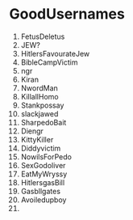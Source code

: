 # GoodUsernames
1. FetusDeletus
2. JEW?
3. HitlersFavourateJew
4. BibleCampVictim
5. ngr
6. Kiran
7. NwordMan
8. KillallHomo
9. Stankpossay
10. slackjawed
11. SharpedoBait
12. Diengr
13. KittyKiller
14. Diddyvictim
15. NowilsForPedo
16. SexGodoliver
17. EatMyWryssy
18. HitlersgasBill
19. Gasbllgates
20. Avoiledupboy
21. 

